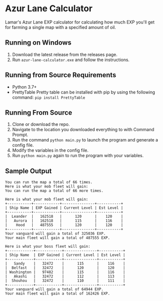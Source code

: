 # Azur Lane Calculator
Lamar's Azur Lane EXP calculator for calculating how much EXP you'll get for farming a single map with a specified amount of oil.

## Running on Windows
1. Download the latest release from the releases page.
2. Run `azur-lane-calculator.exe` and follow the instructions.

## Running from Source Requirements
- Python 3.7+
- PrettyTable
Pretty table can be installed with pip by using the following command: `pip install PrettyTable`

## Running From Source
1. Clone or download the repo.
2. Navigate to the location you downloaded everything to with Command Prompt.
3. Run the command `python main.py` to launch the program and generate a config file.
4. Modify the variables in the config file.
5. Run `python main.py` again to run the program with your variables.

## Sample Output
```
You can run the map a total of 66 times.
Here is what your mob fleet will gain:
You can run the map a total of 66 more times.

Here is what your mob fleet will gain:
+-----------+------------+---------------+-----------+ 
| Ship Name | EXP Gained | Current Level | Est Level | 
+-----------+------------+---------------+-----------+ 
|  Leander  |   162518   |      120      |    120    | 
|   Aurora  |   162518   |      115      |    116    | 
|    Hood   |   487555   |      120      |    120    | 
+-----------+------------+---------------+-----------+ 
Your vanguard will gain a total of 325036 EXP.
Your main fleet will gain a total of 487555 EXP.       

Here is what your boss fleet will gain:
+------------+------------+---------------+-----------+
| Ship Name  | EXP Gained | Current Level | Est Level |
+------------+------------+---------------+-----------+
|   Sandy    |   32472    |      115      |    116    |
|  Belfast   |   32472    |      120      |    120    |
| Washington |   97482    |      115      |    116    |
|   Akashi   |   32472    |      112      |    113    |
|  Shouhou   |   32472    |      110      |    111    |
+------------+------------+---------------+-----------+
Your vanguard will gain a total of 64944 EXP.
Your main fleet will gain a total of 162426 EXP.
```
